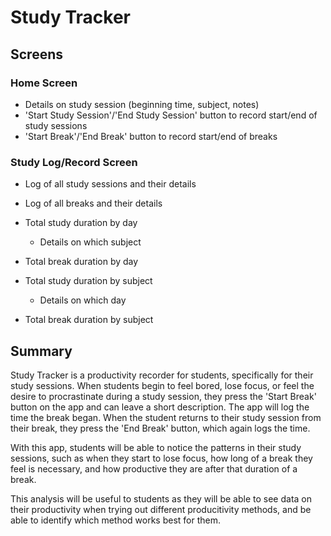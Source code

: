 # Study Tracker

## Screens
### Home Screen
* Details on study session (beginning time, subject, notes)
* 'Start Study Session'/'End Study Session' button to record start/end of study sessions
* 'Start Break'/'End Break' button to record start/end of breaks

### Study Log/Record Screen
* Log of all study sessions and their details
* Log of all breaks and their details

* Total study duration by day
  * Details on which subject
* Total break duration by day
* Total study duration by subject
  * Details on which day
* Total break duration by subject

## Summary
Study Tracker is a productivity recorder for students, specifically for their study sessions.
When students begin to feel bored, lose focus, or feel the desire to procrastinate during a study session, they press the 'Start Break' button on the app and can leave a short description. The app will log the time the break began.
When the student returns to their study session from their break, they press the 'End Break' button, which again logs the time.

With this app, students will be able to notice the patterns in their study sessions, such as when they start to lose focus, how long of a break they feel is necessary, and how productive they are after that duration of a break.

This analysis will be useful to students as they will be able to see data on their productivity when trying out different producitivity methods, and be able to identify which method works best for them.
